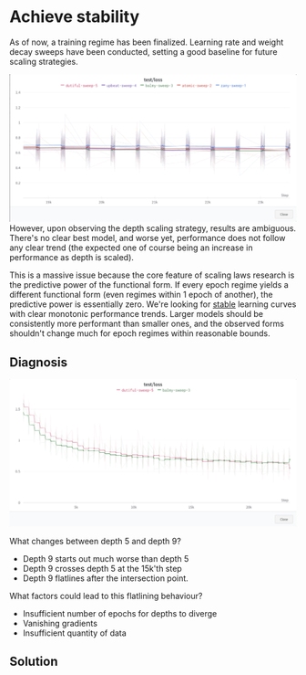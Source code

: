 # Achieve stability

As of now, a training regime has been finalized. Learning rate and weight decay sweeps have been conducted, setting a good baseline for future scaling strategies.

![W&B results towards final steps of training regime](2023-07-09-13-06-43.png)
However, upon observing the depth scaling strategy, results are ambiguous. There's no clear best model, and worse yet, performance does not follow any clear trend (the expected one of course being an increase in performance as depth is scaled). 

This is a massive issue because the core feature of scaling laws research is the predictive power of the functional form. If every epoch regime yields a different functional form (even regimes within 1 epoch of another), the predictive power is essentially zero. We're looking for <ins>stable</ins> learning curves with clear monotonic performance trends. Larger models should be consistently more performant than smaller ones, and the observed forms shouldn't change much for epoch regimes within reasonable bounds.

## Diagnosis

![Depth 9 vs depth 5](2023-07-09-15-43-52.png)

What changes between depth 5 and depth 9?

- Depth 9 starts out much worse than depth 5
- Depth 9 crosses depth 5 at the 15k'th step
- Depth 9 flatlines after the intersection point.

What factors could lead to this flatlining behaviour?

- Insufficient number of epochs for depths to diverge
- Vanishing gradients
- Insufficient quantity of data

## Solution